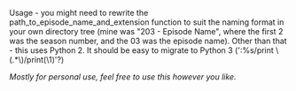 
Usage - you might need to rewrite the path_to_episode_name_and_extension function to suit the naming format in your own directory tree (mine was "203 - Episode Name", where the first 2 was the season number, and the 03 was the episode name).
Other than that - this uses Python 2. It should be easy to migrate to Python 3 (':%s/print \\\(.\*\\\)/print(\1)'?)

*Mostly for personal use, feel free to use this however you like.*
